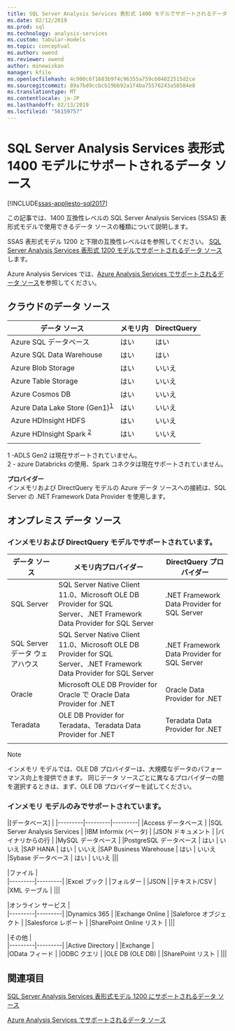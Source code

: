 ```yaml
---
title: SQL Server Analysis Services 表形式 1400 モデルでサポートされるデータ ソース |Microsoft Docs
ms.date: 02/12/2019
ms.prod: sql
ms.technology: analysis-services
ms.custom: tabular-models
ms.topic: conceptual
ms.author: owend
ms.reviewer: owend
author: minewiskan
manager: kfile
ms.openlocfilehash: 4c900c6f1683b9f4c96355a759c604022515d2ce
ms.sourcegitcommit: 89a7bd9ccbcb19bb92a1f4ba75576243a58584e8
ms.translationtype: MT
ms.contentlocale: ja-JP
ms.lasthandoff: 02/13/2019
ms.locfileid: "56159757"
---
```

# <a name="data-sources-supported-in-sql-server-analysis-services-tabular-1400-models"></a>SQL Server Analysis Services 表形式 1400 モデルにサポートされるデータ ソース

[!INCLUDE[ssas-appliesto-sql2017](../../includes/ssas-appliesto-sql2017.md)]

この記事では、1400 互換性レベルの SQL Server Analysis Services (SSAS) 表形式モデルで使用できるデータ ソースの種類について説明します。 

SSAS 表形式モデル 1200 と下限の互換性レベルはを参照してください。 [SQL Server Analysis Services 表形式 1200 モデルでサポートされるデータ ソース](data-sources-supported-ssas-tabular.md)します。

Azure Analysis Services では、[Azure Analysis Services でサポートされるデータ ソース](https://docs.microsoft.com/azure/analysis-services/analysis-services-datasource)を参照してください。


## <a name="cloud-data-sources"></a>クラウドのデータ ソース

|データ ソース  |メモリ内  |DirectQuery  |
|---------|---------|---------|
|Azure SQL データベース     |   はい      |    はい      |
|Azure SQL Data Warehouse     |   はい      |   はい       |
|Azure Blob Storage     |   はい       |    いいえ      |
|Azure Table Storage    |   はい       |    いいえ      |
|Azure Cosmos DB     |  はい        |  いいえ        |
|Azure Data Lake Store (Gen1)<sup>[1](#gen2)</sup>      |   はい       |    いいえ      |
|Azure HDInsight HDFS    |     はい     |   いいえ       |
|Azure HDInsight Spark <sup> [2](#databricks)</sup>     |   はい       |   いいえ       |
||||

<a name="gen2">1</a> -ADLS Gen2 は現在サポートされていません。   
<a name="databricks">2</a> - azure Databricks の使用、Spark コネクタは現在サポートされていません。   



**プロバイダー**   
インメモリおよび DirectQuery モデルの Azure データ ソースへの接続は、SQL Server の .NET Framework Data Provider を使用します。

## <a name="on-premises-data-sources"></a>オンプレミス データ ソース

### <a name="supported-by-in-memory-and-directquery-models"></a>インメモリおよび DirectQuery モデルでサポートされています。

|データ ソース | メモリ内プロバイダー | DirectQuery プロバイダー |
|  --- | --- | --- |
| SQL Server |SQL Server Native Client 11.0、Microsoft OLE DB Provider for SQL Server、.NET Framework Data Provider for SQL Server | .NET Framework Data Provider for SQL Server |
| SQL Server データ ウェアハウス |SQL Server Native Client 11.0、Microsoft OLE DB Provider for SQL Server、.NET Framework Data Provider for SQL Server | .NET Framework Data Provider for SQL Server |
| Oracle |Microsoft OLE DB Provider for Oracle で Oracle Data Provider for .NET |Oracle Data Provider for .NET | |
| Teradata |OLE DB Provider for Teradata、Teradata Data Provider for .NET |Teradata Data Provider for .NET | |
| | | |

> [!NOTE]
> インメモリ モデルでは、OLE DB プロバイダーは、大規模なデータのパフォーマンス向上を提供できます。 同じデータ ソースごとに異なるプロバイダーの間を選択するときは、まず、OLE DB プロバイダーを試してください。  

### <a name="supported-by-in-memory-models-only"></a>インメモリ モデルのみでサポートされています。

|[データベース]  |
|---------|---------|---------|
|Access データベース     | 
|SQL Server Analysis Services     | 
|IBM Informix (ベータ) | 
|JSON ドキュメント     | 
|バイナリからの行     | 
|MySQL データベース     | 
|PostgreSQL データベース    | はい | いいえ
|SAP HANA   | はい | いいえ
|SAP Business Warehouse    | はい | いいえ
|Sybase データベース     | はい | いいえ
|||

|ファイル  |  
|---------|---------|
|Excel ブック     |
|フォルダー     | 
|JSON | 
|テキスト/CSV    | 
|XML テーブル    | 
|||

|オンライン サービス  |  
|---------|---------|
|Dynamics 365      |
|Exchange Online     |
|Saleforce オブジェクト    | 
|Salesforce レポート     |
|SharePoint Online リスト     |
|||

|その他  |  
|---------|---------|
|Active Directory      | 
|Exchange     |  
|OData フィード     | 
|ODBC クエリ     | 
|OLE DB (OLE DB)  | 
|SharePoint リスト | 
|||

## <a name="see-also"></a>関連項目

[SQL Server Analysis Services 表形式モデル 1200 にサポートされるデータ ソース](data-sources-supported-ssas-tabular.md)

[Azure Analysis Services でサポートされるデータ ソース](https://docs.microsoft.com/azure/analysis-services/analysis-services-datasource)   
